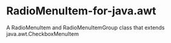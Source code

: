# RadioMenuItem-for-java.awt
A RadioMenuItem and RadioMenuItemGroup class that extends java.awt.CheckboxMenuItem

